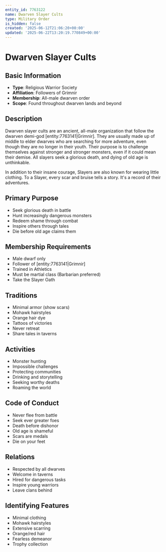 ```yaml
---
entity_id: 7763122
name: Dwarven Slayer Cults
type: Military Order
is_hidden: false
created: '2025-06-12T21:06:20+00:00'
updated: '2025-06-22T13:20:19.770849+00:00'
---
```


# Dwarven Slayer Cults

## Basic Information

- **Type**: Religious Warrior Society
- **Affiliation**: Followers of Grimnir
- **Membership**: All-male dwarven order
- **Scope**: Found throughout dwarven lands and beyond

## Description

Dwarven slayer cults are an ancient, all-male organization that follow the dwarven demi-god [entity:7763141|Grimnir]. They are usually made up of middle to elder dwarves who are searching for more adventure, even though they are no longer in their youth. Their purpose is to challenge themselves against stronger and stronger monsters, even if it could mean their demise. All slayers seek a glorious death, and dying of old age is unthinkable.

In addition to their insane courage, Slayers are also known for wearing little clothing. To a Slayer, every scar and bruise tells a story. It's a record of their adventures.

## Primary Purpose

- Seek glorious death in battle
- Hunt increasingly dangerous monsters
- Redeem shame through combat
- Inspire others through tales
- Die before old age claims them

## Membership Requirements

- Male dwarf only
- Follower of [entity:7763141|Grimnir]
- Trained in Athletics
- Must be martial class (Barbarian preferred)
- Take the Slayer Oath

## Traditions

- Minimal armor (show scars)
- Mohawk hairstyles
- Orange hair dye
- Tattoos of victories
- Never retreat
- Share tales in taverns

## Activities

- Monster hunting
- Impossible challenges
- Protecting communities
- Drinking and storytelling
- Seeking worthy deaths
- Roaming the world

## Code of Conduct

- Never flee from battle
- Seek ever greater foes
- Death before dishonor
- Old age is shameful
- Scars are medals
- Die on your feet

## Relations

- Respected by all dwarves
- Welcome in taverns
- Hired for dangerous tasks
- Inspire young warriors
- Leave clans behind

## Identifying Features

- Minimal clothing
- Mohawk hairstyles
- Extensive scarring
- Orange/red hair
- Fearless demeanor
- Trophy collection